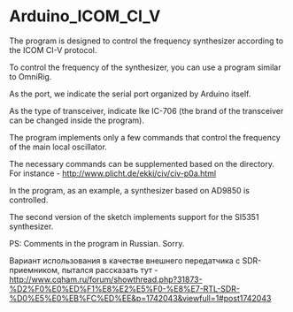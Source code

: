 # Arduino_ICOM_CI_V

The program is designed to control the frequency synthesizer according to the ICOM CI-V protocol.

To control the frequency of the synthesizer, you can use a program similar to OmniRig.

As the port, we indicate the serial port organized by Arduino itself.

As the type of transceiver, indicate Ike IC-706 (the brand of the transceiver can be changed inside the program).

The program implements only a few commands that control the frequency of the main local oscillator.

The necessary commands can be supplemented based on the directory. For instance - http://www.plicht.de/ekki/civ/civ-p0a.html

In the program, as an example, a synthesizer based on AD9850 is controlled.

The second version of the sketch implements support for the SI5351 synthesizer.

PS: Comments in the program in Russian. Sorry. 

Вариант использования в качестве внешнего передатчика с SDR-приемником, пытался рассказать тут - http://www.cqham.ru/forum/showthread.php?31873-%D2%F0%E0%ED%F1%E8%E2%E5%F0-%E8%E7-RTL-SDR-%D0%E5%E0%EB%FC%ED%EE&p=1742043&viewfull=1#post1742043
 

